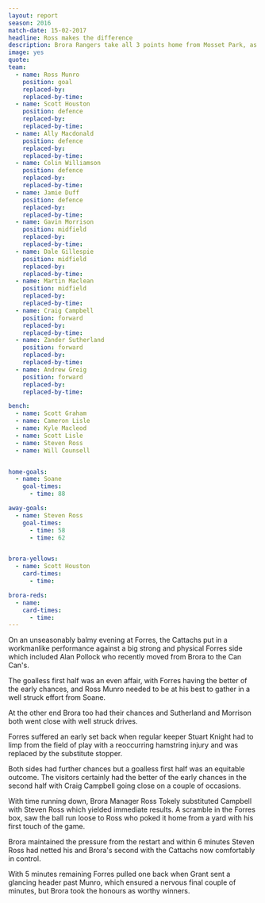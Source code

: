 ```yaml
---
layout: report
season: 2016
match-date: 15-02-2017
headline: Ross makes the difference
description: Brora Rangers take all 3 points home from Mosset Park, as super-sub Stevie Ross scores twice.
image: yes
quote:
team:
  - name: Ross Munro
    position: goal
    replaced-by:
    replaced-by-time:
  - name: Scott Houston
    position: defence
    replaced-by:
    replaced-by-time:
  - name: Ally Macdonald
    position: defence
    replaced-by:
    replaced-by-time:
  - name: Colin Williamson
    position: defence
    replaced-by:
    replaced-by-time:
  - name: Jamie Duff
    position: defence
    replaced-by:
    replaced-by-time:
  - name: Gavin Morrison
    position: midfield
    replaced-by:
    replaced-by-time:
  - name: Dale Gillespie
    position: midfield
    replaced-by:
    replaced-by-time:
  - name: Martin Maclean
    position: midfield
    replaced-by:
    replaced-by-time:
  - name: Craig Campbell
    position: forward
    replaced-by:
    replaced-by-time:
  - name: Zander Sutherland
    position: forward
    replaced-by:
    replaced-by-time:
  - name: Andrew Greig
    position: forward
    replaced-by:
    replaced-by-time:

bench:
  - name: Scott Graham
  - name: Cameron Lisle
  - name: Kyle Macleod
  - name: Scott Lisle
  - name: Steven Ross
  - name: Will Counsell


home-goals:
  - name: Soane
    goal-times:
      - time: 88

away-goals:
  - name: Steven Ross
    goal-times:
      - time: 58
      - time: 62


brora-yellows:
  - name: Scott Houston
    card-times:
      - time:

brora-reds:
  - name:
    card-times:
      - time:
---
```

On an unseasonably balmy evening at Forres, the Cattachs put in a workmanlike performance against a big strong and physical Forres side which included Alan Pollock who recently moved from Brora to the Can Can's.

The goalless first half was an even affair, with Forres having the better of the early chances, and Ross Munro needed to be at his best to gather in a well struck effort from Soane.

At the other end Brora too had their chances and Sutherland and Morrison both went close with well struck drives.

Forres suffered an early set back when regular keeper Stuart Knight had to limp from the field of play with a reoccurring hamstring injury and was replaced by the substitute stopper.

Both sides had further chances but a goalless first half was an equitable outcome. The visitors certainly had the better of the early chances in the second half with Craig Campbell going close on a couple of occasions.

With time running down, Brora Manager Ross Tokely substituted Campbell with Steven Ross which yielded immediate results. A scramble in the Forres box, saw the ball run loose to Ross who poked it home from a yard with his first touch of the game.

Brora maintained the pressure from the restart and within 6 minutes Steven Ross had netted his and Brora's second with the Cattachs now comfortably in control.

With 5 minutes remaining Forres pulled one back when Grant sent a glancing header past Munro, which ensured a nervous final couple of minutes, but Brora took the honours as worthy winners.